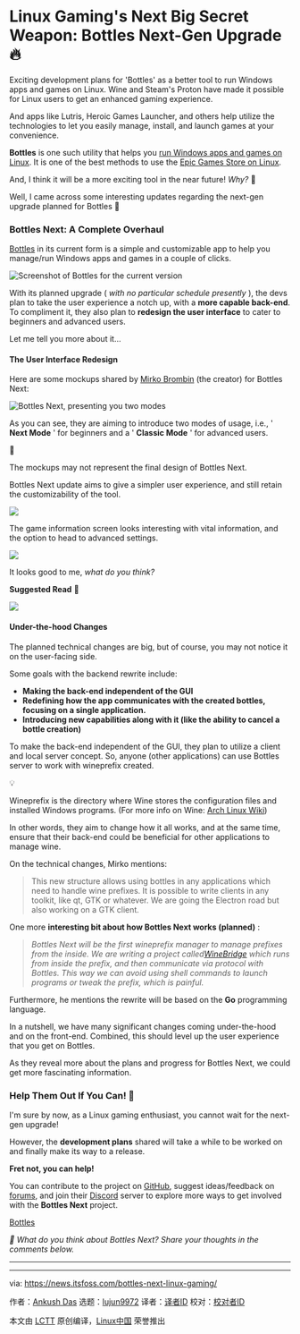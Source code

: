 [#]: subject: "Linux Gaming's Next Big Secret Weapon: Bottles Next-Gen Upgrade 🔥"
[#]: via: "https://news.itsfoss.com/bottles-next-linux-gaming/"
[#]: author: "Ankush Das https://news.itsfoss.com/author/ankush/"
[#]: collector: "lujun9972/lctt-scripts-1693450080"
[#]: translator: " "
[#]: reviewer: " "
[#]: publisher: " "
[#]: url: " "

Linux Gaming's Next Big Secret Weapon: Bottles Next-Gen Upgrade 🔥
======
Exciting development plans for 'Bottles' as a better tool to run Windows
apps and games on Linux.
Wine and Steam's Proton have made it possible for Linux users to get an enhanced gaming experience.

And apps like Lutris, Heroic Games Launcher, and others help utilize the technologies to let you easily manage, install, and launch games at your convenience.

**Bottles** is one such utility that helps you [run Windows apps and games on Linux][1]. It is one of the best methods to use the [Epic Games Store on Linux][2].

And, I think it will be a more exciting tool in the near future! _Why?_ 🤔

Well, I came across some interesting updates regarding the next-gen upgrade planned for Bottles 🤯

### Bottles Next: A Complete Overhaul

[Bottles][3] in its current form is a simple and customizable app to help you manage/run Windows apps and games in a couple of clicks.

![Screenshot of Bottles for the current version][4]

With its planned upgrade ( _with no particular schedule presently_ ), the devs plan to take the user experience a notch up, with a **more capable back-end**. To compliment it, they also plan to **redesign the user interface** to cater to beginners and advanced users.

Let me tell you more about it…

#### The User Interface Redesign

Here are some mockups shared by [Mirko Brombin][5] (the creator) for Bottles Next:

![Bottles Next, presenting you two modes][6]

As you can see, they are aiming to introduce two modes of usage, i.e., ' **Next Mode** ' for beginners and a ' **Classic Mode** ' for advanced users.

🚧

The mockups may not represent the final design of Bottles Next.

Bottles Next update aims to give a simpler user experience, and still retain the customizability of the tool.

![][7]

The game information screen looks interesting with vital information, and the option to head to advanced settings.

![][8]

It looks good to me, _what do you think?_

**Suggested Read** 📖

![][9]

#### Under-the-hood Changes

The planned technical changes are big, but of course, you may not notice it on the user-facing side.

Some goals with the backend rewrite include:

  * **Making the back-end independent of the GUI**
  * **Redefining how the app communicates with the created bottles, focusing on a single application.**
  * **Introducing new capabilities along with it (like the ability to cancel a bottle creation)**



To make the back-end independent of the GUI, they plan to utilize a client and local server concept. So, anyone (other applications) can use Bottles server to work with wineprefix created.

💡

Wineprefix is the directory where Wine stores the configuration files and installed Windows programs. (For more info on Wine: [Arch Linux Wiki][10])

In other words, they aim to change how it all works, and at the same time, ensure that their back-end could be beneficial for other applications to manage wine.

On the technical changes, Mirko mentions:

> This new structure allows using bottles in any applications which need to handle wine prefixes. It is possible to write clients in any toolkit, like qt, GTK or whatever. We are going the Electron road but also working on a GTK client.

One more **interesting bit about how Bottles Next works (planned)** :

> _Bottles Next will be the first wineprefix manager to manage prefixes from the inside. We are writing a project called[WineBridge][11] which runs from inside the prefix, and then communicate via protocol with Bottles. This way we can avoid using shell commands to launch programs or tweak the prefix, which is painful._

Furthermore, he mentions the rewrite will be based on the **Go** programming language.

In a nutshell, we have many significant changes coming under-the-hood and on the front-end. Combined, this should level up the user experience that you get on Bottles.

As they reveal more about the plans and progress for Bottles Next, we could get more fascinating information.

### Help Them Out If You Can! 🙌

I'm sure by now, as a Linux gaming enthusiast, you cannot wait for the next-gen upgrade!

However, the **development plans** shared will take a while to be worked on and finally make its way to a release.

**Fret not, you can help!**

You can contribute to the project on [GitHub][12], suggest ideas/feedback on [forums][13], and join their [Discord][14] server to explore more ways to get involved with the **Bottles Next** project.

[Bottles][3]

_💬 What do you think about Bottles Next? Share your thoughts in the comments below._

* * *

--------------------------------------------------------------------------------

via: https://news.itsfoss.com/bottles-next-linux-gaming/

作者：[Ankush Das][a]
选题：[lujun9972][b]
译者：[译者ID](https://github.com/译者ID)
校对：[校对者ID](https://github.com/校对者ID)

本文由 [LCTT](https://github.com/LCTT/TranslateProject) 原创编译，[Linux中国](https://linux.cn/) 荣誉推出

[a]: https://news.itsfoss.com/author/ankush/
[b]: https://github.com/lujun9972
[1]: https://itsfoss.com/use-windows-applications-linux/
[2]: https://itsfoss.com/epic-games-linux/
[3]: https://usebottles.com/
[4]: https://news.itsfoss.com/content/images/2023/10/bottle-dark-screenshot.png
[5]: https://news.itsfoss.com/interview-mirko-brombin/
[6]: https://news.itsfoss.com/content/images/2023/10/bottles-next.jpg
[7]: https://news.itsfoss.com/content/images/2023/10/bottles-next-ui.jpg
[8]: https://news.itsfoss.com/content/images/2023/10/bottles-next-game-info.jpg
[9]: https://itsfoss.com/content/images/size/w256h256/2022/12/android-chrome-192x192.png
[10]: https://wiki.archlinux.org/title/wine
[11]: https://github.com/bottlesdevs/winebridge
[12]: https://github.com/bottlesdevs
[13]: https://forum.usebottles.com/
[14]: https://discord.gg/wF4JAdYrTR
